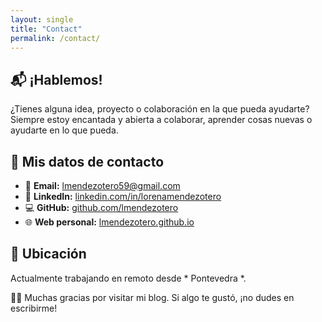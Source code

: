```yaml
---
layout: single
title: "Contact"
permalink: /contact/
---
```


## 📬 ¡Hablemos!

¿Tienes alguna idea, proyecto o colaboración en la que pueda ayudarte?  
Siempre estoy encantada y abierta a colaborar, aprender cosas nuevas o ayudarte en lo que pueda.

## 📇 Mis datos de contacto

- 📧 **Email:** [lmendezotero59@gmail.com](mailto:lmendezotero59@gmail@gmail.com)
- 💼 **LinkedIn:** [linkedin.com/in/lorenamendezotero](https://www.linkedin.com/in/lorenamendezotero)
- 💻 **GitHub:** [github.com/lmendezotero](https://github.com/lmendezotero)
- 🌐 **Web personal:** [lmendezotero.github.io](https://lmendezotero.github.io/)

## 📍 Ubicación

Actualmente trabajando en remoto desde * Pontevedra *.  


🙏🏻 Muchas gracias por visitar mi blog. Si algo te gustó, ¡no dudes en escribirme!

